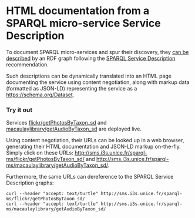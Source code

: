 # HTML documentation from a SPARQL micro-service Service Description

To document SPARQL micro-services and spur their discovery, they [can be described](02-config.md#configuration-with-a-sparql-service-description-file) by an RDF graph following the [SPARQL Service Description](https://www.w3.org/TR/2013/REC-sparql11-service-description-20130321/) recommendation.

Such descriptions can be dynamically translated into an HTML page documenting the service using content negotiation, along with markup data (formatted as JSON-LD) representing the service as a https://schema.org/Dataset.

### Try it out

Services [flickr/getPhotosByTaxon_sd](/src/sparqlms/flickr/getPhotosByTaxon_sd) and [macaulaylibrary/getAudioByTaxon_sd](/src/sparqlms/macaulaylibrary/getAudioByTaxon_sd) are deployed live. 

Using content negotiation, their URLs can be looked up in a web browser, generating their HTML documentation and JSON-LD markup on-the-fly. Simply click on these URLs:
http://sms.i3s.unice.fr/sparql-ms/flickr/getPhotosByTaxon_sd/ and 
http://sms.i3s.unice.fr/sparql-ms/macaulaylibrary/getAudioByTaxon_sd/.

Furthermore, the same URLs can dereference to the SPARQL Service Description graphs:
```
curl --header "accept: text/turtle" http://sms.i3s.unice.fr/sparql-ms/flickr/getPhotosByTaxon_sd/
curl --header "accept: text/turtle" http://sms.i3s.unice.fr/sparql-ms/macaulaylibrary/getAudioByTaxon_sd/
```
